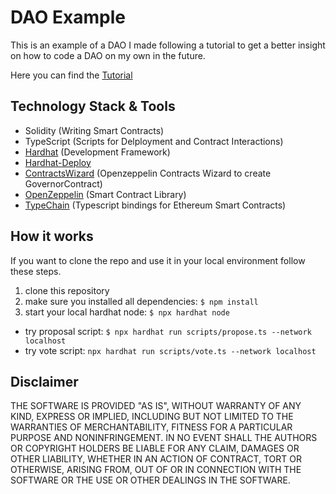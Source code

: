 # DAO Example

This is an example of a DAO I made following a tutorial to get a better insight on how to code a DAO on my own in the future.

Here you can find the [Tutorial](https://www.youtube.com/watch?v=AhJtmUqhAqg&t=738s)

## Technology Stack & Tools

- Solidity (Writing Smart Contracts)
- TypeScript (Scripts for Delployment and Contract Interactions)
- [Hardhat](https://hardhat.org/) (Development Framework)
- [Hardhat-Deploy](https://github.com/wighawag/hardhat-deploy)
- [ContractsWizard](https://docs.openzeppelin.com/contracts/4.x/wizard) (Openzeppelin Contracts Wizard to create GovernorContract)
- [OpenZeppelin](https://www.openzeppelin.com/contracts) (Smart Contract Library)
- [TypeChain](https://github.com/dethcrypto/TypeChain) (Typescript bindings for Ethereum Smart Contracts)


## How it works

If you want to clone the repo and use it in your local environment follow these steps.

1. clone this repository
2. make sure you installed all dependencies:
```$ npm install```
3. start your local hardhat node: 
```$ npx hardhat node```

- try proposal script: 
```$ npx hardhat run scripts/propose.ts --network localhost```
- try vote script:
```npx hardhat run scripts/vote.ts --network localhost```

## Disclaimer
THE SOFTWARE IS PROVIDED "AS IS", WITHOUT WARRANTY OF ANY KIND, EXPRESS OR IMPLIED, INCLUDING BUT NOT LIMITED TO THE WARRANTIES OF MERCHANTABILITY, FITNESS FOR A PARTICULAR PURPOSE AND NONINFRINGEMENT. 
IN NO EVENT SHALL THE AUTHORS OR COPYRIGHT HOLDERS BE LIABLE FOR ANY CLAIM, DAMAGES OR OTHER LIABILITY, WHETHER IN AN ACTION OF CONTRACT, TORT OR OTHERWISE, ARISING FROM, OUT OF OR IN CONNECTION WITH THE SOFTWARE OR THE USE OR OTHER DEALINGS IN THE SOFTWARE.
